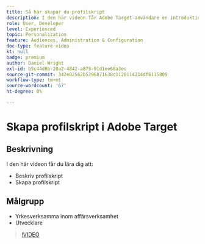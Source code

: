 ```yaml
---
title: Så här skapar du profilskript
description: I den här videon får Adobe Target-användare en introduktion till profilskript. Titta på den här videon om du har erfarenhet av Adobe Target och vill lära dig grunderna i hur du använder profilskript för att utföra mer specialiserad målgruppsanpassning eller skapa målgrupper.
role: User, Developer
level: Experienced
topic: Personalization
feature: Audiences, Administration & Configuration
doc-type: feature video
kt: null
badge: premium
author: Daniel Wright
exl-id: b5c44d8b-20a2-4842-a879-91d1ee68a3ec
source-git-commit: 342e02562b5296871638c1120114214df6115809
workflow-type: tm+mt
source-wordcount: '67'
ht-degree: 0%

---
```


# Skapa profilskript i Adobe Target

## Beskrivning

I den här videon får du lära dig att:

* Beskriv profilskript
* Skapa profilskript

## Målgrupp

* Yrkesverksamma inom affärsverksamhet
* Utvecklare

>[!VIDEO](https://video.tv.adobe.com/v/17394/?quality=12)
